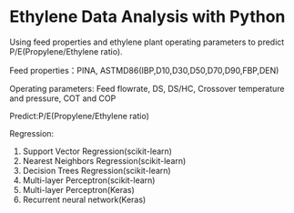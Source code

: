 # Ethylene Data Analysis with Python

Using feed properties and ethylene plant operating parameters to predict P/E(Propylene/Ethylene ratio).

Feed properties：PINA, ASTMD86(IBP,D10,D30,D50,D70,D90,FBP,DEN)	

Operating parameters: Feed flowrate, DS, DS/HC, Crossover temperature and pressure, COT and COP

Predict:P/E(Propylene/Ethylene ratio)

Regression:
1. Support Vector Regression(scikit-learn)
2. Nearest Neighbors Regression(scikit-learn)
3. Decision Trees Regression(scikit-learn)
4. Multi-layer Perceptron(scikit-learn)
5. Multi-layer Perceptron(Keras)
6. Recurrent neural network(Keras)

